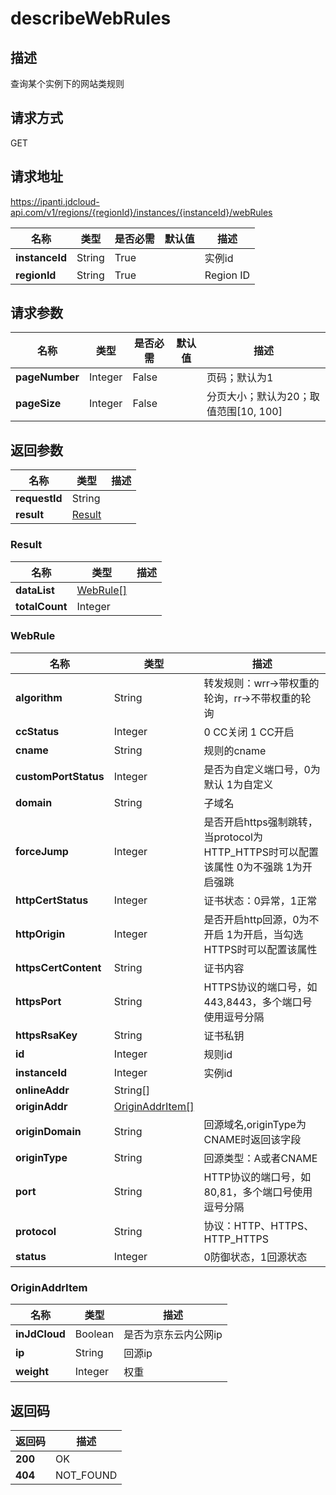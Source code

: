 # describeWebRules


## 描述
查询某个实例下的网站类规则

## 请求方式
GET

## 请求地址
https://ipanti.jdcloud-api.com/v1/regions/{regionId}/instances/{instanceId}/webRules

|名称|类型|是否必需|默认值|描述|
|---|---|---|---|---|
|**instanceId**|String|True||实例id|
|**regionId**|String|True||Region ID|

## 请求参数
|名称|类型|是否必需|默认值|描述|
|---|---|---|---|---|
|**pageNumber**|Integer|False||页码；默认为1|
|**pageSize**|Integer|False||分页大小；默认为20；取值范围[10, 100]|


## 返回参数
|名称|类型|描述|
|---|---|---|
|**requestId**|String||
|**result**|[Result](##Result)||


### <a name="Result">Result</a>
|名称|类型|描述|
|---|---|---|
|**dataList**|[WebRule[]](##WebRule)||
|**totalCount**|Integer||
### <a name="WebRule">WebRule</a>
|名称|类型|描述|
|---|---|---|
|**algorithm**|String|转发规则：wrr->带权重的轮询，rr->不带权重的轮询|
|**ccStatus**|Integer|0 CC关闭 1 CC开启|
|**cname**|String|规则的cname|
|**customPortStatus**|Integer|是否为自定义端口号，0为默认 1为自定义|
|**domain**|String|子域名|
|**forceJump**|Integer|是否开启https强制跳转，当protocol为HTTP_HTTPS时可以配置该属性 0为不强跳 1为开启强跳|
|**httpCertStatus**|Integer|证书状态：0异常，1正常|
|**httpOrigin**|Integer|是否开启http回源，0为不开启 1为开启，当勾选HTTPS时可以配置该属性|
|**httpsCertContent**|String|证书内容|
|**httpsPort**|String|HTTPS协议的端口号，如443,8443，多个端口号使用逗号分隔|
|**httpsRsaKey**|String|证书私钥|
|**id**|Integer|规则id|
|**instanceId**|Integer|实例id|
|**onlineAddr**|String[]||
|**originAddr**|[OriginAddrItem[]](##OriginAddrItem)||
|**originDomain**|String|回源域名,originType为CNAME时返回该字段|
|**originType**|String|回源类型：A或者CNAME|
|**port**|String|HTTP协议的端口号，如80,81，多个端口号使用逗号分隔|
|**protocol**|String|协议：HTTP、HTTPS、HTTP_HTTPS|
|**status**|Integer|0防御状态，1回源状态|
### <a name="OriginAddrItem">OriginAddrItem</a>
|名称|类型|描述|
|---|---|---|
|**inJdCloud**|Boolean|是否为京东云内公网ip|
|**ip**|String|回源ip|
|**weight**|Integer|权重|

## 返回码
|返回码|描述|
|---|---|
|**200**|OK|
|**404**|NOT_FOUND|
